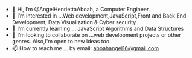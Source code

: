 - 👋 Hi, I’m @AngelHenriettaAboah, a Computer Engineer.
- 👀 I’m interested in ...Web development,JavaScript,Front and Back End Development, Data Visualization & Cyber security
- 🌱 I’m currently learning ... JavaScript Algorithms and Data Structures
- 💞️ I’m looking to collaborate on ...web development projects or other genres. Also,I'm open to new ideas too.
- 📫 How to reach me ... by email: aboahangel16@gmail.com

<!---
AngelHenriettaAboah/AngelHenriettaAboah is a ✨ special ✨ repository because its `README.md` (this file) appears on your GitHub profile.
You can click the Preview link to take a look at your changes.
--->
